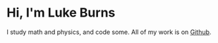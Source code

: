 # Hi, I'm Luke Burns

I study math and physics, and code some. All of my work is on [Github](https://github.com/lukeburns). 
